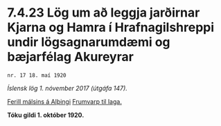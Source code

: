 # 7.4.23 Lög um að leggja jarðirnar Kjarna og Hamra í Hrafnagilshreppi undir lögsagnarumdæmi og bæjarfélag Akureyrar

`nr. 17 18. maí 1920`

_Íslensk lög 1. nóvember 2017 (útgáfa 147)._

[Ferill málsins á Alþingi](https://www.althingi.is/thingstorf/thingmalalistar-eftir-thingum/ferill/?ltg=32&mnr=28)
[Frumvarp til laga.](https://www.althingi.is/altext/32/s/pdf/0031.pdf)

**Tóku gildi 1. október 1920.**

